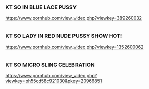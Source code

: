 ### KT SO IN BLUE LACE PUSSY
https://www.pornhub.com/view_video.php?viewkey=389260032
>![]()
### KT SO LADY IN RED NUDE PUSSY SHOW HOT!
https://www.pornhub.com/view_video.php?viewkey=1352600062
>![]()
### KT SO MICRO SLING CELEBRATION
https://www.pornhub.com/view_video.php?viewkey=ph55cd58c921030&pkey=20966851
>![]()
